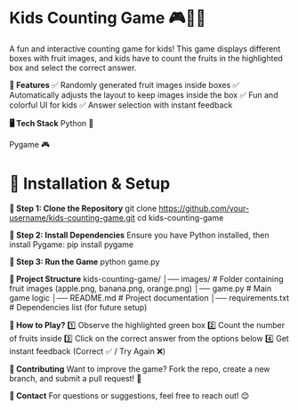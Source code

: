 # Kids Counting Game 🎮🍎🍌
A fun and interactive counting game for kids! This game displays different boxes with fruit images, and kids have to count the fruits in the highlighted box and select the correct answer.

__🎯 Features__
✅ Randomly generated fruit images inside boxes
✅ Automatically adjusts the layout to keep images inside the box
✅ Fun and colorful UI for kids
✅ Answer selection with instant feedback

__🖥️ Tech Stack__
Python 🐍

Pygame 🎮


# 🚀 Installation & Setup

__🔹 Step 1: Clone the Repository__
git clone https://github.com/your-username/kids-counting-game.git
cd kids-counting-game

__🔹 Step 2: Install Dependencies__
Ensure you have Python installed, then install Pygame:
pip install pygame

__🔹 Step 3: Run the Game__
python game.py

__📂 Project Structure__
kids-counting-game/
│── images/             # Folder containing fruit images (apple.png, banana.png, orange.png)
│── game.py             # Main game logic
│── README.md           # Project documentation
│── requirements.txt    # Dependencies list (for future setup)

__🎨 How to Play?__
1️⃣ Observe the highlighted green box
2️⃣ Count the number of fruits inside
3️⃣ Click on the correct answer from the options below
4️⃣ Get instant feedback (Correct ✅ / Try Again ❌)

__🤝 Contributing__
Want to improve the game? Fork the repo, create a new branch, and submit a pull request! 🎉

__💬 Contact__
For questions or suggestions, feel free to reach out! 😊

